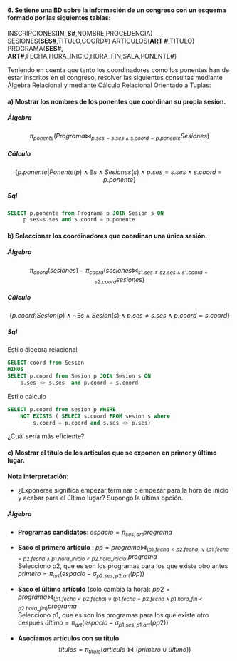 #### 6. Se tiene una BD sobre la información de un congreso con un esquema formado por las siguientes tablas:


INSCRIPCIONES(__IN_S#__,NOMBRE,PROCEDENCIA) 
SESIONES(__SES#__,TITULO,COORD#) 
ARTICULOS(__ART #__,TITULO) 
PROGRAMA(__SES#, ART#__,FECHA,HORA_INICIO,HORA_FIN,SALA,PONENTE#)


Teniendo en cuenta que tanto los coordinadores como los ponentes han de estar inscritos en el congreso, resolver las siguientes consultas mediante Álgebra Relacional y mediante Cálculo Relacional Orientado a Tuplas:   

#### a) Mostrar los nombres de los ponentes que coordinan su propia sesión.

##### Álgebra  

$$\pi_{ponente}( Programa\bowtie_{p.ses=s.ses \wedge s.coord = p.ponente} Sesiones )$$


##### Cálculo  

$$\{p.ponente | Ponente(p) \wedge \exists s \wedge Sesiones(s) \wedge p.ses=s.ses \wedge s.coord = p.ponente \}$$

##### Sql  

```Sql
SELECT p.ponente from Programa p JOIN Sesion s ON 
     p.ses=s.ses and s.coord = p.ponente
```

#### b) Seleccionar los coordinadores que coordinan una única sesión. 

##### Álgebra
$$\pi_{coord}(sesiones) - \pi_{coord}(sesiones \bowtie _{s1.ses \neq s2.ses \wedge s1.coord = s2.coord} sesiones) $$

##### Cálculo 
$$\{ p.coord | Sesion(p) \wedge  \neg   \exists s \wedge Sesion(s) \wedge p.ses \neq s.ses \wedge p.coord = s.coord \}$$

##### Sql  
Estilo álgebra relacional 
```sql
SELECT coord from Sesion
MINUS
SELECT p.coord from Sesion p JOIN Sesion s ON 
    p.ses <> s.ses  and p.coord = s.coord
```

Estilo cálculo   
```sql
SELECT p.coord from sesion p WHERE 
    NOT EXISTS ( SELECT s.coord FROM sesion s where 
        s.coord = p.coord and s.ses <> p.ses)
```
¿Cuál sería más eficiente?



#### c) Mostrar el tı́tulo de los artı́culos que se exponen en primer y último lugar.

**Nota interpretación**: 
- ¿Exponerse significa empezar,terminar o empezar para la hora de inicio y acabar para el último lugar?
Supongo la última opción. 

##### Álgebra    

- **Programas candidatos**: 
$espacio = \pi_{ses, art}programa$    


- **Saco el primero artículo** : 
$pp = programa \bowtie_{(p1.fecha <p2.fecha) \vee (p1.fecha =  p2.fecha  \wedge p1.hora\_inicio < p2.hora\_inicio )} programa$  
Selecciono p2, que es son los programas para los que existe otro antes
$primero= \pi_{art} (espacio - \sigma_{p2.ses, p2.art} (pp))$    

- **Saco el último artículo** (solo cambia la hora): 
$pp2 = programa \bowtie_{(p1.fecha <p2.fecha) \vee (p1.fecha =  p2.fecha  \wedge p1.hora\_fin < p2.hora\_fin )} programa$  
Selecciono p1, que es son los programas para los que existe otro después
$último= \pi_{art} (espacio - \sigma_{p1.ses, p1.art} (pp2))$  
- **Asociamos artículos con su título**
$$títulos = \pi_{título}( articulo \bowtie(primero \cup último) )$$

